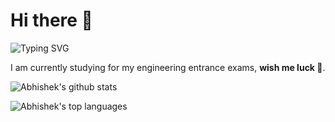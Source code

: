 # Hi there 👋

![Typing SVG](https://readme-typing-svg.herokuapp.com/?size=16&multiline=true&lines=I+am+Abhishek,+a+self+learning+programmer;I+like+tech,and+any+kind+of+programming+related+stuff)


I am currently studying for my engineering entrance exams, **wish me luck 🤞**.

![Abhishek's github stats](https://github-readme-stats.vercel.app/api?username=Abhishek10351&theme=blue-green&count_private=true)

![Abhishek's top languages](https://github-readme-stats.vercel.app/api/top-langs/?username=Abhishek10351&theme=blue-green)
